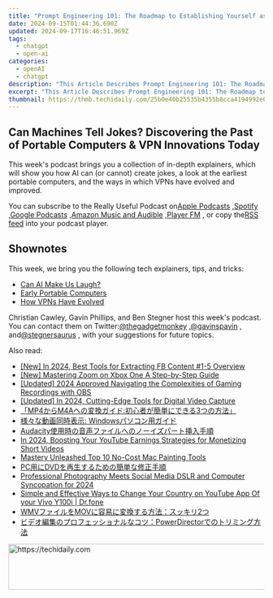 ```yaml
---
title: "Prompt Engineering 101: The Roadmap to Establishing Yourself as an Expert"
date: 2024-09-15T01:44:36.690Z
updated: 2024-09-17T16:46:51.969Z
tags:
  - chatgpt
  - open-ai
categories:
  - openAI
  - chatgpt
description: "This Article Describes Prompt Engineering 101: The Roadmap to Establishing Yourself as an Expert"
excerpt: "This Article Describes Prompt Engineering 101: The Roadmap to Establishing Yourself as an Expert"
thumbnail: https://thmb.techidaily.com/25b0e40b25535b4355b8cca4194992e02cab9c78ac10458526a89f4c7d70d265.jpg
---
```


## Can Machines Tell Jokes? Discovering the Past of Portable Computers & VPN Innovations Today

 This week's podcast brings you a collection of in-depth explainers, which will show you how AI can (or cannot) create jokes, a look at the earliest portable computers, and the ways in which VPNs have evolved and improved.

 You can subscribe to the Really Useful Podcast on[Apple Podcasts](https://podcasts.apple.com/gb/podcast/the-really-useful-podcast/id1437847131?mt=2) ,[Spotify](https://open.spotify.com/show/283gDxLd6OTNEpRq6tN7ha) ,[Google Podcasts](https://www.google.com/podcasts?feed=aHR0cHM6Ly9hbmNob3IuZm0vcy8zMWJlNDcwL3BvZGNhc3QvcnNz) ,[Amazon Music and Audible](https://music.amazon.co.uk/podcasts/20ab73d4-5da2-46c7-a17f-dc6eb39bdb48/The-Really-Useful-Podcast) ,[Player FM](https://player.fm/series/the-really-useful-podcast-2491856) , or copy the[RSS feed](https://feeds.transistor.fm/the-really-useful-podcast) into your podcast player.

## Shownotes

 This week, we bring you the following tech explainers, tips, and tricks:

* [Can AI Make Us Laugh?](https://www.makeuseof.com/can-ai-make-us-laugh/)
* [Early Portable Computers](https://www.makeuseof.com/who-invented-the-laptop-early-portable-computers-that-kickstarted-mobile-working/)
* [How VPNs Have Evolved](https://www.makeuseof.com/vpn-evolution-ways-vpns-have-become-even-more-private/)

 Christian Cawley, Gavin Phillips, and Ben Stegner host this week's podcast. You can contact them on Twitter:[@thegadgetmonkey](https://twitter.com/thegadgetmonkey) ,[@gavinspavin](https://twitter.com/gavinspavin) , and[@stegnersaurus](https://twitter.com/stegnersaurus) , with your suggestions for future topics.

<ins class="adsbygoogle"
     style="display:block"
     data-ad-format="autorelaxed"
     data-ad-client="ca-pub-7571918770474297"
     data-ad-slot="1223367746"></ins>

<ins class="adsbygoogle"
     style="display:block"
     data-ad-client="ca-pub-7571918770474297"
     data-ad-slot="8358498916"
     data-ad-format="auto"
     data-full-width-responsive="true"></ins>

<span class="atpl-alsoreadstyle">Also read:</span>
<div><ul>
<li><a href="https://facebook-clips.techidaily.com/new-in-2024-best-tools-for-extracting-fb-content-1-5-overview/"><u>[New] In 2024, Best Tools for Extracting FB Content #1-5 Overview</u></a></li>
<li><a href="https://extra-skills.techidaily.com/new-mastering-zoom-on-xbox-one-a-step-by-step-guide/"><u>[New] Mastering Zoom on Xbox One A Step-by-Step Guide</u></a></li>
<li><a href="https://remote-screen-capture.techidaily.com/updated-2024-approved-navigating-the-complexities-of-gaming-recordings-with-obs/"><u>[Updated] 2024 Approved Navigating the Complexities of Gaming Recordings with OBS</u></a></li>
<li><a href="https://on-screen-recording.techidaily.com/updated-in-2024-cutting-edge-tools-for-digital-video-capture/"><u>[Updated] In 2024, Cutting-Edge Tools for Digital Video Capture</u></a></li>
<li><a href="https://tech-revival.techidaily.com/1726029748139-mp4m4a3/"><u>「MP4からM4Aへの変換ガイド:初心者が簡単にできる3つの方法」</u></a></li>
<li><a href="https://tech-revival.techidaily.com/1726029255384-windows/"><u>様々な動画同時表示: Windowsパソコン用ガイド</u></a></li>
<li><a href="https://tech-revival.techidaily.com/1726028175026-audacity/"><u>Audacity使用時の音声ファイルへのノーイズパート挿入手順</u></a></li>
<li><a href="https://youtube-clips.techidaily.com/in-2024-boosting-your-youtube-earnings-strategies-for-monetizing-short-videos/"><u>In 2024, Boosting Your YouTube Earnings Strategies for Monetizing Short Videos</u></a></li>
<li><a href="https://fox-friendly.techidaily.com/mastery-unleashed-top-10-no-cost-mac-painting-tools/"><u>Mastery Unleashed Top 10 No-Cost Mac Painting Tools</u></a></li>
<li><a href="https://tech-revival.techidaily.com/1726029537751-pcdvd/"><u>PC用にDVDを再生するための簡単な修正手順</u></a></li>
<li><a href="https://facebook-clips.techidaily.com/professional-photography-meets-social-media-dslr-and-computer-syncopation-for-2024/"><u>Professional Photography Meets Social Media DSLR and Computer Syncopation for 2024</u></a></li>
<li><a href="https://location-social.techidaily.com/simple-and-effective-ways-to-change-your-country-on-youtube-app-of-your-vivo-y100i-drfone-by-drfone-virtual-android/"><u>Simple and Effective Ways to Change Your Country on YouTube App Of your Vivo Y100i | Dr.fone</u></a></li>
<li><a href="https://tech-revival.techidaily.com/wmvmov2/"><u>WMVファイルをMOVに容易に変換する方法：スッキリ2つ</u></a></li>
<li><a href="https://tech-revival.techidaily.com/1726027651056-powerdirector/"><u>ビデオ編集のプロフェッショナルなコツ：PowerDirectorでのトリミング方法</u></a></li>
</ul></div>

<!-- affiliate ads begin -->
<a href="https://unicoeye.pxf.io/c/5597632/2134229/18498" target="_top" id="2134229">
  <img src="//a.impactradius-go.com/display-ad/18498-2134229" border="0" alt="https://techidaily.com" width="728" height="90"/>
</a>
<img height="0" width="0" src="https://unicoeye.pxf.io/i/5597632/2134229/18498" style="position:absolute;visibility:hidden;" border="0" />
<!-- affiliate ads end -->

